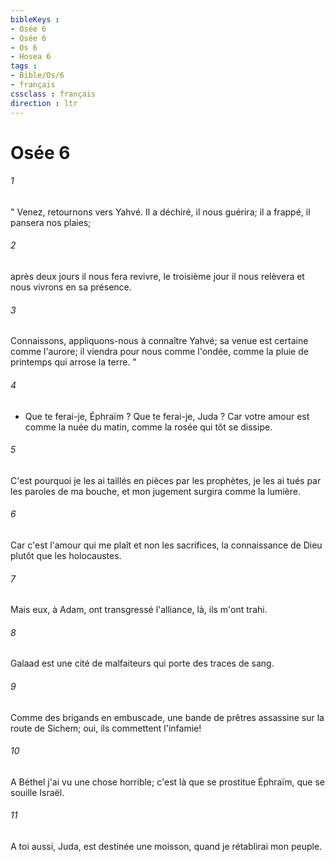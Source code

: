 ```yaml
---
bibleKeys : 
- Osée 6
- Osée 6
- Os 6
- Hosea 6
tags : 
- Bible/Os/6
- français
cssclass : français
direction : ltr
---
```


# Osée 6

###### 1
" Venez, retournons vers Yahvé. Il a déchiré, il nous guérira; il a frappé, il pansera nos plaies; 
###### 2
après deux jours il nous fera revivre, le troisième jour il nous relèvera et nous vivrons en sa présence. 
###### 3
Connaissons, appliquons-nous à connaître Yahvé; sa venue est certaine comme l'aurore; il viendra pour nous comme l'ondée, comme la pluie de printemps qui arrose la terre. " 
###### 4
- Que te ferai-je, Éphraïm ? Que te ferai-je, Juda ? Car votre amour est comme la nuée du matin, comme la rosée qui tôt se dissipe. 
###### 5
C'est pourquoi je les ai taillés en pièces par les prophètes, je les ai tués par les paroles de ma bouche, et mon jugement surgira comme la lumière. 
###### 6
Car c'est l'amour qui me plaît et non les sacrifices, la connaissance de Dieu plutôt que les holocaustes. 
###### 7
Mais eux, à Adam, ont transgressé l'alliance, là, ils m'ont trahi. 
###### 8
Galaad est une cité de malfaiteurs qui porte des traces de sang. 
###### 9
Comme des brigands en embuscade, une bande de prêtres assassine sur la route de Sichem; oui, ils commettent l'infamie! 
###### 10
A Béthel j'ai vu une chose horrible; c'est là que se prostitue Éphraïm, que se souille Israël. 
###### 11
A toi aussi, Juda, est destinée une moisson, quand je rétablirai mon peuple. 
